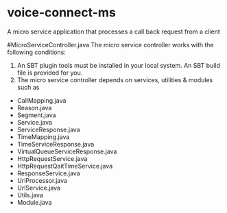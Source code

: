 # voice-connect-ms
A micro service application that processes a call back request from a client

#MicroServiceController.java
The micro service controller works with the following conditions:
1. An SBT plugin tools must be installed in your local system. An SBT build file is provided for you.
2. The micro service controller depends on services, utilities & modules such as 
 - CallMapping.java
 - Reason.java
 - Segment.java
 - Service.java
 - ServiceResponse.java
 - TimeMapping.java
 - TimeServiceResponse.java
 - VirtualQueueServiceResponse.java
 - HttpRequestService.java
 - HttpRequestQaitTimeService.java
 - ResponseService.java
 - UrlProcessor.java
 - UrlService.java
 - Utils.java
 - Module.java
